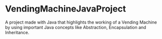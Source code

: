 # VendingMachineJavaProject
A project made with Java that highlights the working of a Vending Machine by using important Java concepts like Abstraction, Encapsulation and Inheritance.
